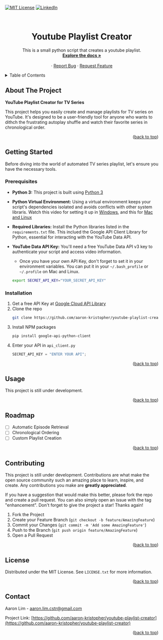 <a name="readme-top"></a>

<!-- PROJECT SHIELDS -->

[![MIT License][license-shield]][license-url]
[![LinkedIn][linkedin-shield]][linkedin-url]

<!-- PROJECT LOGO -->
<br />

<h1 align="center">Youtube Playlist Creator</h1>

  <p align="center">
  This is a small python script that creates a youtube playlist.
    <br />
    <a href="https://github.com/aaron-kristopher/youtube-playlist-creator"><strong>Explore the docs »</strong></a>
    <br />
    <br />
    ·
    <a href="https://github.com/aaron-kristopher/youtube-playlist-creator/issues">Report Bug</a>
    ·
    <a href="https://github.com/aaron-kristopher/youtube-playlist-creator/issues">Request Feature</a>
  </p>
</div>

<!-- TABLE OF CONTENTS -->
<details>
  <summary>Table of Contents</summary>
  <ol>
    <li>
      <a href="#about-the-project">About The Project</a>
    </li>
    <li>
      <a href="#getting-started">Getting Started</a>
      <ul>
        <li><a href="#prerequisites">Prerequisites</a></li>
        <li><a href="#installation">Installation</a></li>
      </ul>
    </li>
    <li><a href="#usage">Usage</a></li>
    <li><a href="#roadmap">Roadmap</a></li>
    <li><a href="#contributing">Contributing</a></li>
    <li><a href="#license">License</a></li>
    <li><a href="#contact">Contact</a></li>
  </ol>
</details>

<!-- ABOUT THE PROJECT -->

## About The Project

**YouTube Playlist Creator for TV Series**

This project helps you easily create and manage playlists for TV series on YouTube.
It's designed to be a user-friendly tool for anyone who wants to dithch the frustrating
autoplay shuffle and watch their favorite series in chronological order.

<p align="right">(<a href="#readme-top">back to top</a>)</p>

<!-- GETTING STARTED -->

## Getting Started

Before diving into the world of automated TV series playlist, let's ensure you 
have the necessary tools.

### Prerequisites

- **Python 3:** This project is built using [Python 3](https://www.python.org/downloads/)
- **Python Virtual Environment:** Using a virtual environment keeps your script's
dependencies isolated and avoids conflicts with other system libraris. Watch this 
video for setting it up in [Windows](https://www.youtube.com/watch?v=APOPm01BVrk&ab_channel=CoreySchafer), and this for [Mac and Linux](https://www.youtube.com/watch?v=Kg1Yvry_Ydk&ab_channel=CoreySchafer)
- **Required Libraries:** Install the Python libraries listed in the `requirements.txt`
file. This inclued the Google API Client Library for Python, essential for interacting
with the YouTube Data API.
- **YouTube Data API Key:** You'll need a free YouTube Data API v3 key to 
authenticate your script and access video information.
    - Once you have your own API Key, don't forget to set it in your environment variables.
    You can put it in your `~/.bash_profile` or `~/.profile` on Mac and Linux.

    ```bash 
    export SECRET_API_KEY="YOUR_SECRET_API_KEY"
    ```

### Installation

1. Get a free API Key at [Google Cloud API Library](https://console.cloud.google.com/apis/library?project=kinetic-axle-411403)
2. Clone the repo
    ```sh
    git clone https://github.com/aaron-kristopher/youtube-playlist-creator.git
    ```
3. Install NPM packages
    ```sh
    pip install google-api-python-client
    ```
4. Enter your API in `api_client.py`
    ```python
    SECRET_API_KEY = "ENTER YOUR API";
    ```

<p align="right">(<a href="#readme-top">back to top</a>)</p>

<!-- USAGE EXAMPLES -->

## Usage

This project is still under development.

<p align="right">(<a href="#readme-top">back to top</a>)</p>

<!-- ROADMAP -->

## Roadmap

-   [ ] Automatic Episode Retrieval
-   [ ] Chronological Ordering
-   [ ] Custom Playlist Creation

<p align="right">(<a href="#readme-top">back to top</a>)</p>

<!-- CONTRIBUTING -->

## Contributing

This project is still under development. Contributions are what make the open 
source community such an amazing place to learn, inspire, and create. Any 
contributions you make are **greatly appreciated**.

If you have a suggestion that would make this better, please fork the repo and 
create a pull request. You can also simply open an issue with the tag "enhancement".
Don't forget to give the project a star! Thanks again!

1. Fork the Project
2. Create your Feature Branch (`git checkout -b feature/AmazingFeature`)
3. Commit your Changes (`git commit -m 'Add some AmazingFeature'`)
4. Push to the Branch (`git push origin feature/AmazingFeature`)
5. Open a Pull Request

<p align="right">(<a href="#readme-top">back to top</a>)</p>

<!-- LICENSE -->

## License

Distributed under the MIT License. See `LICENSE.txt` for more information.

<p align="right">(<a href="#readme-top">back to top</a>)</p>

<!-- CONTACT -->

## Contact

Aaron Lim - aaron.lim.cstr@gmail.com

Project Link: [https://github.com/aaron-kristopher/youtube-playlist-creator](https://github.com/aaron-kristopher/youtube-playlist-creator)

<p align="right">(<a href="#readme-top">back to top</a>)</p>

<!-- MARKDOWN LINKS & IMAGES -->
<!-- https://www.markdownguide.org/basic-syntax/#reference-style-links -->

[license-shield]: https://img.shields.io/github/license/aaron-kristopher/youtube-playlist-creator.svg?style=for-the-badge
[license-url]: https://github.com/aaron-kristopher/youtube-playlist-creator/blob/main/LICENSE
[linkedin-shield]: https://img.shields.io/badge/-LinkedIn-black.svg?style=for-the-badge&logo=linkedin&colorB=555
[linkedin-url]: https://linkedin.com/in/aaron-kristopher
